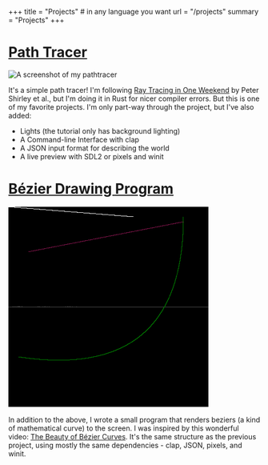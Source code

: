 +++
title = "Projects" # in any language you want
url =  "/projects"
summary =  "Projects"
+++

# [Path Tracer](https://github.com/samuel-skean/My_Raytracing_Adventures)

![A screenshot of my pathtracer](raytracer-crazy-background.png)

It's a simple path tracer! I'm following [Ray Tracing in One Weekend](https://raytracing.github.io/books/RayTracingInOneWeekend.html) by Peter Shirley et al., but I'm doing it in Rust for nicer compiler errors.
But this is one of my favorite projects. I'm only part-way through the project, but I've also added:
- Lights (the tutorial only has background lighting)
- A Command-line Interface with clap
- A JSON input format for describing the world
- A live preview with SDL2 or pixels and winit


# [Bézier Drawing Program](https://github.com/samuel-skean/SkeanSplinesFun)

![A screenshot of my bezier drawing program](bezier-several-curves.png)

In addition to the above, I wrote a small program that renders beziers (a kind of mathematical curve) to the screen. I was inspired by this wonderful video: [The Beauty of Bézier Curves](https://www.youtube.com/watch?v=aVwxzDHniEw). It's the same structure as the previous project, using mostly the same dependencies - clap, JSON, pixels, and winit.